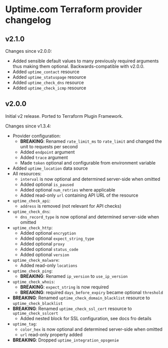# Uptime.com Terraform provider changelog

## v2.1.0

Changes since v2.0.0:

* Added sensible default values to many previously required arguments thus making them optional. Backwards-compatible with v2.0.0.
* Added `uptime_contact` resource
* Added `uptime_statuspage` resource
* Added `uptime_check_dns` resource
* Added `uptime_check_icmp` resource

## v2.0.0

Initial v2 release. Ported to Terraform Plugin Framework. 

Changes since v1.3.4:

* Provider configuration:
  * **BREAKING**: Renamed `rate_limit_ms` to `rate_limit` and changed the unit to requests per second
  * Added `endpoint` argument
  * Added `trace` argument
  * Made `token` optional and configurable from environment variable
* Added `uptime_location` data source
* All resources:
  * `interval` is now optional and determined server-side when omitted
  * Added optional `is_paused`
  * Added optional `num_retries` where applicable
  * Added read-only `url` containing API URL of the resource 
* `uptime_check_api`:
  * `address` is removed (not relevant for API checks)
* `uptime_check_dns`:
  * `dns_record_type` is now optional and determined server-side when omitted
* `uptime_check_http`:
  * Added optional `encryption`
  * Added optional `expect_string_type`
  * Added optional `proxy`
  * Added optional `status_code`
  * Added optional `version`
* `uptime_check_malware`:
  * Added read-only `locations`
* `uptime_check_ping`:
  * **BREAKING**: Renamed `ip_version` to `use_ip_version`
* `uptime_check_whois`:
  * **BREAKING**: `expect_string` is now required
  * **BREAKING**: required `days_before_expiry` became optional `threshold`
* **BREAKING**: Renamed `uptime_check_domain_blacklist` resource to `uptime_check_blacklist`
* **BREAKING**: Renamed `uptime_check_ssl_cert` resource to `uptime_check_sslcert`
  * Added nested block for SSL configuration, see docs fro details 
* `uptime_tag`:
  * `color_hex` is now optional and determined server-side when omitted
  * `url` read-only property added
* **BREAKING**: Dropped `uptime_integration_opsgenie`
